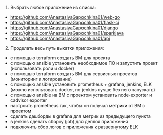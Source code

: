 1) Выбрать любое приложение из списка:
- https://github.com/AnastasiyaGapochkina01/web-go
- https://github.com/AnastasiyaGapochkina01/flask-ci
- https://github.com/AnastasiyaGapochkina01/django
- https://github.com/AnastasiyaGapochkina01/sparkjava
- https://github.com/AnastasiyaGapochkina01/api
2) Проделать весь путь выкатки приложения:
- с помощью terraform создать ВМ для проекта
- с помощью ansible установить необходимое ПО и запустить проект (использовать роли и docker)
- с помошью terraform создать ВМ для сервисных проектов (мониторинг и логирование)
- с помощью ansible установить prometheus + grafana, jenkins, ELK (можно использовать docker, но jenkins лучше без него запускать)
- с помощью ansible на ВМ с проектом установить node-exporter и cadvisor exporter
- настроить prometheus так, чтобы он получал метрики от ВМ с проектом
- сделать дашборды в grafana для метрик из предыдущего пункта
- в jenkins сделать сборку (job) для деплоя приложения
- подключить сбор логов с приложения к развернутому ELK